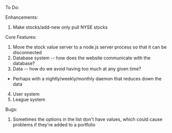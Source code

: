 To Do:

Enhancements:
1. Make stocks/add-new only pull NYSE stocks

Core Features:
1. Move the stock value server to a node.js server process so that it can be disconnected
2. Database system -- how does the website communicate with the database?
3. Data -- how do we avoid having too much at any given time?
  - Perhaps with a nightly/weekly/monthly daemon that reduces down the data
4. User system
5. League system

Bugs:
1. Sometimes the options in the list don't have values, which could cause problems if they're added to a portfolio